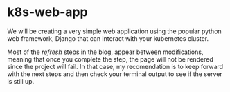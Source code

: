 # k8s-web-app
We will be creating a very simple web application using the popular python web framework, Django that can interact with your kubernetes cluster.

Most of the _refresh_ steps in the blog, appear between modifications, meaning that once you complete the step, the page will not be rendered since the project will fail. In that case, my recomendation is to keep forward with the next steps and then check your terminal output to see if the server is still up.
